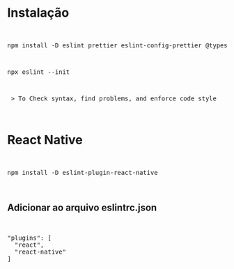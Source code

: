 # Instalação

<br>
<pre>npm install -D eslint prettier eslint-config-prettier @typescript-eslint/parser @typescript-eslint/eslint-plugin </pre>

<br>

<pre>npx eslint --init</pre>

<br>

<pre> > To Check syntax, find problems, and enforce code style </pre>

<br>

# React Native
<br>
  <pre>npm install -D eslint-plugin-react-native</pre>
<br>

## Adicionar ao arquivo eslintrc.json
<br>
<pre>
"plugins": [
  "react",
  "react-native"
] 
</pre>


